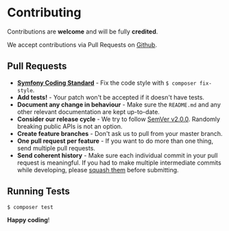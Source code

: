 # Contributing

Contributions are **welcome** and will be fully **credited**.

We accept contributions via Pull Requests on [Github](https://github.com/cornfield-io/middlewares).

## Pull Requests

- **[Symfony Coding Standard](https://symfony.com/doc/current/contributing/code/standards.html)** - Fix the code style with ``$ composer fix-style``.
- **Add tests!** - Your patch won't be accepted if it doesn't have tests.
- **Document any change in behaviour** - Make sure the `README.md` and any other relevant documentation are kept up-to-date.
- **Consider our release cycle** - We try to follow [SemVer v2.0.0](http://semver.org/). Randomly breaking public APIs is not an option.
- **Create feature branches** - Don't ask us to pull from your master branch.
- **One pull request per feature** - If you want to do more than one thing, send multiple pull requests.
- **Send coherent history** - Make sure each individual commit in your pull request is meaningful. If you had to make multiple intermediate commits while developing, please [squash them](http://www.git-scm.com/book/en/v2/Git-Tools-Rewriting-History#Changing-Multiple-Commit-Messages) before submitting.

## Running Tests

``` bash
$ composer test
```

**Happy coding**!
